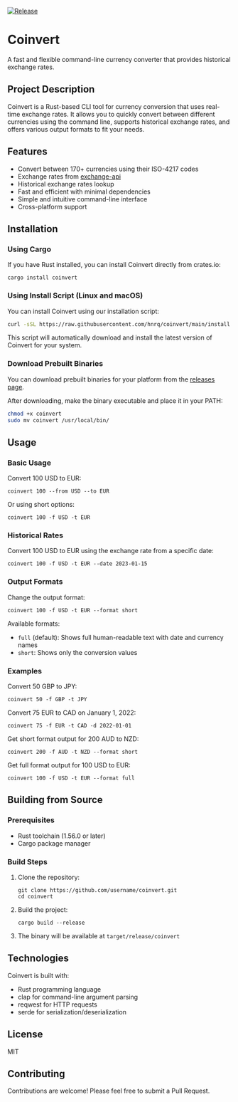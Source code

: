 [![Release](https://github.com/hnrq/coinvert/actions/workflows/release.yml/badge.svg)](https://github.com/hnrq/coinvert/actions/workflows/release.yml)

# Coinvert
A fast and flexible command-line currency converter that provides historical exchange rates.

## Project Description

Coinvert is a Rust-based CLI tool for currency conversion that uses real-time exchange rates. It allows you to quickly convert between different currencies using the command line, supports historical exchange rates, and offers various output formats to fit your needs.

## Features

- Convert between 170+ currencies using their ISO-4217 codes
- Exchange rates from [exchange-api](https://github.com/fawazahmed0/exchange-api)
- Historical exchange rates lookup
- Fast and efficient with minimal dependencies
- Simple and intuitive command-line interface
- Cross-platform support

## Installation

### Using Cargo

If you have Rust installed, you can install Coinvert directly from crates.io:

```
cargo install coinvert
```

### Using Install Script (Linux and macOS)

You can install Coinvert using our installation script:

```bash
curl -sSL https://raw.githubusercontent.com/hnrq/coinvert/main/install.sh | bash
```

This script will automatically download and install the latest version of Coinvert for your system.

### Download Prebuilt Binaries

You can download prebuilt binaries for your platform from the [releases page](https://github.com/username/coinvert/releases).

After downloading, make the binary executable and place it in your PATH:

```bash
chmod +x coinvert
sudo mv coinvert /usr/local/bin/
```

## Usage

### Basic Usage

Convert 100 USD to EUR:

```
coinvert 100 --from USD --to EUR
```

Or using short options:

```
coinvert 100 -f USD -t EUR
```

### Historical Rates

Convert 100 USD to EUR using the exchange rate from a specific date:

```
coinvert 100 -f USD -t EUR --date 2023-01-15
```

### Output Formats

Change the output format:

```
coinvert 100 -f USD -t EUR --format short
```

Available formats:
- `full` (default): Shows full human-readable text with date and currency names
- `short`: Shows only the conversion values
### Examples

Convert 50 GBP to JPY:
```
coinvert 50 -f GBP -t JPY
```

Convert 75 EUR to CAD on January 1, 2022:
```
coinvert 75 -f EUR -t CAD -d 2022-01-01
```

Get short format output for 200 AUD to NZD:
```
coinvert 200 -f AUD -t NZD --format short
```

Get full format output for 100 USD to EUR:
```
coinvert 100 -f USD -t EUR --format full
```

## Building from Source

### Prerequisites

- Rust toolchain (1.56.0 or later)
- Cargo package manager

### Build Steps

1. Clone the repository:
   ```
   git clone https://github.com/username/coinvert.git
   cd coinvert
   ```

2. Build the project:
   ```
   cargo build --release
   ```

3. The binary will be available at `target/release/coinvert`

## Technologies

Coinvert is built with:
- Rust programming language
- clap for command-line argument parsing
- reqwest for HTTP requests
- serde for serialization/deserialization

## License

MIT

## Contributing

Contributions are welcome! Please feel free to submit a Pull Request.

